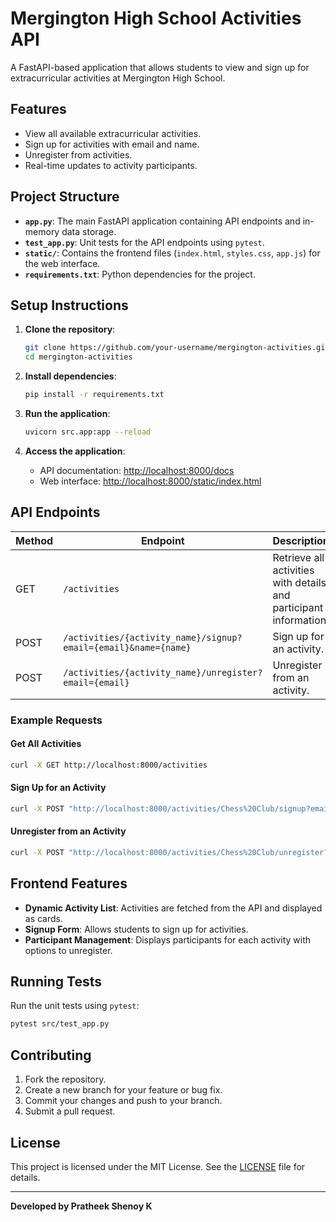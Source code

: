 # Mergington High School Activities API

A FastAPI-based application that allows students to view and sign up for extracurricular activities at Mergington High School.

## Features

- View all available extracurricular activities.
- Sign up for activities with email and name.
- Unregister from activities.
- Real-time updates to activity participants.

## Project Structure

- **`app.py`**: The main FastAPI application containing API endpoints and in-memory data storage.
- **`test_app.py`**: Unit tests for the API endpoints using `pytest`.
- **`static/`**: Contains the frontend files (`index.html`, `styles.css`, `app.js`) for the web interface.
- **`requirements.txt`**: Python dependencies for the project.

## Setup Instructions

1. **Clone the repository**:
   ```bash
   git clone https://github.com/your-username/mergington-activities.git
   cd mergington-activities
   ```

2. **Install dependencies**:
   ```bash
   pip install -r requirements.txt
   ```

3. **Run the application**:
   ```bash
   uvicorn src.app:app --reload
   ```

4. **Access the application**:
   - API documentation: [http://localhost:8000/docs](http://localhost:8000/docs)
   - Web interface: [http://localhost:8000/static/index.html](http://localhost:8000/static/index.html)

## API Endpoints

| Method | Endpoint                                                          | Description                                                         |
| ------ | ----------------------------------------------------------------- | ------------------------------------------------------------------- |
| GET    | `/activities`                                                     | Retrieve all activities with details and participant information.   |
| POST   | `/activities/{activity_name}/signup?email={email}&name={name}`    | Sign up for an activity.                                            |
| POST   | `/activities/{activity_name}/unregister?email={email}`            | Unregister from an activity.                                        |

### Example Requests

#### Get All Activities
```bash
curl -X GET http://localhost:8000/activities
```

#### Sign Up for an Activity
```bash
curl -X POST "http://localhost:8000/activities/Chess%20Club/signup?email=testuser@mergington.edu&name=Test%20User"
```

#### Unregister from an Activity
```bash
curl -X POST "http://localhost:8000/activities/Chess%20Club/unregister?email=testuser@mergington.edu"
```

## Frontend Features

- **Dynamic Activity List**: Activities are fetched from the API and displayed as cards.
- **Signup Form**: Allows students to sign up for activities.
- **Participant Management**: Displays participants for each activity with options to unregister.

## Running Tests

Run the unit tests using `pytest`:
```bash
pytest src/test_app.py
```

## Contributing

1. Fork the repository.
2. Create a new branch for your feature or bug fix.
3. Commit your changes and push to your branch.
4. Submit a pull request.

## License

This project is licensed under the MIT License. See the [LICENSE](../LICENSE) file for details.

---

**Developed by Pratheek Shenoy K**

